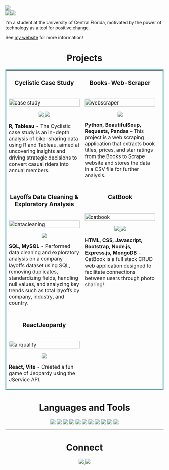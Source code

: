 <img src="https://github.com/fatima-basharat/fatima-basharat/assets/117535181/ee344332-d157-4c2d-81b1-2adf18ba76dd" style="width=100%">



<div style="display: flex; flex-direction: row;" align=center >
  <a href="https://fatimabasharat.netlify.app/" target="_blank">
    <img src="https://img.shields.io/static/v1?&style=flat&logo=react&logoColor=AD9D90&labelColor=white&label=&message=PORTFOLIO&color=AD9D90"/>
  </a>
  <a href="https://www.linkedin.com/in/fatima-basharat-00a7381bb" target="_blank">
    <img src="https://img.shields.io/static/v1?&style=flat&logo=linkedin&logoColor=AD9D90&labelColor=white&label=&message=LINKEDIN&color=AD9D90"/>
  </a>
</div>



I'm a student at the University of Central Florida, motivated by the power of technology as a tool for positive change.

See [my website](https://fatimabasharat.netlify.app/) for more information! 



<h1 align="center">Projects</h1>
<table bordercolor="#66b2b2">
  
  <tr>
    <td width="50%" valign="top">
      <h3 align="center">Cyclistic Case Study</h3>
        <br />
        <a target="_blank" href="https://github.com/fatima-basharat/Google-Data-Analytics-Capstone-Project">
          <img width="100%" alt="case study" src="https://github.com/user-attachments/assets/f95c5afe-1510-4635-9e09-95b677d06c60">
        </a>
        <br />
        <p align="center">
          
  <a href="https://github.com/fatima-basharat/Google-Data-Analytics-Capstone-Project" target="_blank">
    <img src="https://img.shields.io/static/v1?label=|&message=REPO&color=23555f&style=plastic&logo=github&logo-color=white"/>
  </a>  
  <a href="https://public.tableau.com/views/CyclisticProject_17230548837230/Dashboard2?:language=en-US&:sid=&:redirect=auth&:display_count=n&:origin=viz_share_link" target="_blank">
    <img src="https://img.shields.io/static/v1?label=|&message=TABLEAU&color=cdf998&style=plastic&logo=wordpress&logo-color=white"/>
  </a>
      </p>
        <p><strong>R, Tableau</strong> - The Cyclistic case study is an in-depth analysis of bike-sharing data using R and Tableau, aimed at uncovering insights and driving strategic decisions to convert casual riders into annual members.</p>
    </td>
    <td width="50%" valign="top">
      <h3 align="center">Books-Web-Scraper</h3>
        <br />
        <img src="https://github.com/user-attachments/assets/1f15ac53-4712-4930-888a-e85ac4e2ee62" width="100%"  alt="webscraper"/>
        </a>
        <br />
        <p align="center">   
          
  <a href="https://github.com/fatima-basharat/Books-Web-Scraper-Project" target="_blank">
    <img src="https://img.shields.io/static/v1?label=|&message=REPO&color=23555f&style=plastic&logo=github&logo-color=white"/>
  </a>
      </p>
        <p><strong>Python, BeautifulSoup, Requests, Pandas</strong> – This project is a web scraping application that extracts book titles, prices, and star ratings from the Books to Scrape website and stores the data in a CSV file for further analysis.</p>
    </td>
  </tr>
  
  <tr>
    <td width="50%" valign="top">
      <h3 align="center">Layoffs Data Cleaning & Exploratory Analysis</h3>
      <br />
        <a target="_blank" href="https://github.com/fatima-basharat/Layoffs-Data-Cleaning-Project">
          <img width="100%" alt="datacleaning" src="https://github.com/user-attachments/assets/27aaced8-3e30-4def-acae-4c6c1550af18">
      </a>
      <br />
        <p align="center">
  <a href="https://github.com/fatima-basharat/Layoffs-Data-Cleaning-and-Exploratory-Analysis" target="_blank">
    <img src="https://img.shields.io/static/v1?label=|&message=REPO&color=23555f&style=plastic&logo=github&logo-color=white"/>
  </a>
      </p>
        <p><strong>SQL, MySQL</strong> - Performed data cleaning and exploratory analysis on a company layoffs dataset using SQL, removing duplicates, standardizing fields, handling null values, and analyzing key trends such as total layoffs by company, industry, and country.</p>
    </td>
     <td width="50%" valign="top">
      <h3 align="center">CatBook</h3>
        <br />
        <a target="_blank" href="https://catbook-xxi5.onrender.com">
          <img width="100%" alt="catbook" src="https://github.com/fatima-basharat/fatima-basharat/assets/117535181/29d008ba-f338-45ac-9840-167b9e5b0fa1">
        </a>
        <br />
        <p align="center">
          
  <a href="https://github.com/fatima-basharat/catbook.git" target="_blank">
    <img src="https://img.shields.io/static/v1?label=|&message=REPO&color=23555f&style=plastic&logo=github&logo-color=white"/>
  </a>  
  <a href="https://catbook-xxi5.onrender.com" target="_blank">
    <img src="https://img.shields.io/static/v1?label=|&message=WEBSITE&color=cdf998&style=plastic&logo=wordpress&logo-color=white"/>
  </a>
      </p>
        <p><strong>HTML, CSS, Javascript, Bootstrap, Node.js, Express.js, MongoDB</strong> - CatBook is a full stack CRUD web application designed to facilitate connections between users through photo sharing!</p>
    </td>
    <td width="50%" valign="top">
  </tr>
  <tr>
    <td width="50%" valign="top">
      <h3 align="center">ReactJeopardy</h3>
      <br />
        <a target="_blank" href="https://github.com/fatima-basharat/ReactJeopardy.git">
          <img width="100%" alt="airquality" src="https://github.com/fatima-basharat/fatima-basharat/assets/117535181/a4d0fed7-5aa1-4e0c-a699-3e40759f5ad0">
      </a>
      <br />
        <p align="center">
  <a href="https://github.com/fatima-basharat/ReactJeopardy.git" target="_blank">
    <img src="https://img.shields.io/static/v1?label=|&message=REPO&color=23555f&style=plastic&logo=github&logo-color=white"/>
  </a>
      </p>
        <p><strong>React, Vite</strong> - Created a fun game of Jeopardy using the JService API.</p>
    </td>
  </tr> 
  
</table>


<h1 align="center">Languages and Tools</h1>

<p align="center">
    <img src="https://img.shields.io/static/v1?&style=flat&logo=TABLEAU&logoColor=white&labelColor=AD9D90&label=&message=TABLEAU&color=AD9D90"/>
    <img src="https://img.shields.io/static/v1?&style=flat&logo=POWERBI&logoColor=white&labelColor=AD9D90&label=&message=POWERBI&color=AD9D90"/>
    <img src="https://img.shields.io/static/v1?&style=flat&logo=R&logoColor=white&labelColor=AD9D90&label=&message=R&color=AD9D90"/>
    <img src="https://img.shields.io/static/v1?&style=flat&logo=mySQL&logoColor=white&labelColor=AD9D90&label=&message=SQL&color=AD9D90"/>
    <img src="https://img.shields.io/static/v1?&style=flat&logo=HTML5&logoColor=white&labelColor=AD9D90&label=&message=HTML&color=AD9D90"/>
    <img src="https://img.shields.io/static/v1?&style=flat&logo=CSS3&logoColor=white&labelColor=AD9D90&label=&message=CSS&color=AD9D90"/>
    <img src="https://img.shields.io/static/v1?&style=flat&logo=javascript&logoColor=white&labelColor=AD9D90&label=&message=JAVASCRIPT&color=AD9D90"/>
    <img src="https://img.shields.io/static/v1?&style=flat&logo=react&logoColor=white&labelColor=AD9D90&label=&message=REACT&color=AD9D90"/>
    <img src="https://img.shields.io/static/v1?&style=flat&logo=mongodb&logoColor=white&labelColor=AD9D90&label=&message=MONGODB&color=AD9D90"/>
    <img src="https://img.shields.io/static/v1?&style=flat&logo=express&logoColor=white&labelColor=AD9D90&label=&message=EXPRESS&color=AD9D90"/>
    <img src="https://img.shields.io/static/v1?&style=flat&logo=nodedotjs&logoColor=white&labelColor=AD9D90&label=&message=NODE&color=AD9D90"/>
</p>

---

<h1 align="center">Connect</h1>

<p align="center">
  <a href="https://fatimabasharat.netlify.app/" target="_blank">
    <img src="https://img.shields.io/static/v1?&style=flat&logo=react&logoColor=AD9D90&labelColor=white&label=&message=PORTFOLIO&color=AD9D90"/>
  </a>
  <a href="https://www.linkedin.com/in/fatima-basharat-00a7381bb" target="_blank">
    <img src="https://img.shields.io/static/v1?&style=flat&logo=linkedin&logoColor=AD9D90&labelColor=white&label=&message=LINKEDIN&color=AD9D90"/>
  </a>
</p>
